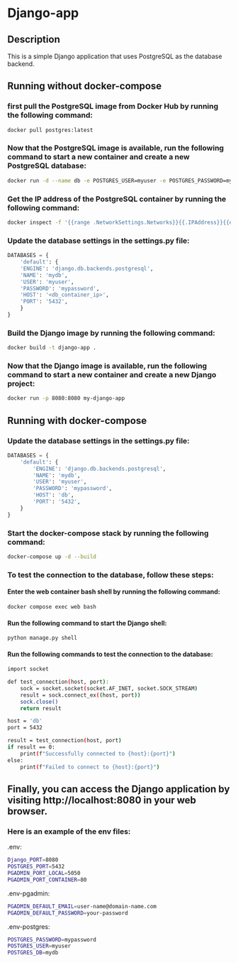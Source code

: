 # Django-app

## Description

This is a simple Django application that uses PostgreSQL as the database backend.

## Running without docker-compose

### first pull the PostgreSQL image from Docker Hub by running the following command:

```bash
docker pull postgres:latest
```

### Now that the PostgreSQL image is available, run the following command to start a new container and create a new PostgreSQL database:

```bash
docker run -d --name db -e POSTGRES_USER=myuser -e POSTGRES_PASSWORD=mypassword -e POSTGRES_DB=mydb -p 5432:5432 postgres:latest

```

### Get the IP address of the PostgreSQL container by running the following command:

```bash
docker inspect -f '{{range .NetworkSettings.Networks}}{{.IPAddress}}{{end}}' db
```

### Update the database settings in the settings.py file:

```python
DATABASES = {
    'default': {
    'ENGINE': 'django.db.backends.postgresql',
    'NAME': 'mydb',
    'USER': 'myuser',
    'PASSWORD': 'mypassword',
    'HOST': '<db_container_ip>',
    'PORT': '5432',
    }
}
```

### Build the Django image by running the following command:

```bash
docker build -t django-app .
```

### Now that the Django image is available, run the following command to start a new container and create a new Django project:

```bash
docker run -p 8080:8080 my-django-app
```

## Running with docker-compose

### Update the database settings in the settings.py file:

```python
DATABASES = {
    'default': {
        'ENGINE': 'django.db.backends.postgresql',
        'NAME': 'mydb',
        'USER': 'myuser',
        'PASSWORD': 'mypassword',
        'HOST': 'db',
        'PORT': '5432',
    }
}
```

### Start the docker-compose stack by running the following command:

```bash
docker-compose up -d --build
```

### To test the connection to the database, follow these steps:

#### Enter the web container bash shell by running the following command:

```bash
docker compose exec web bash
```

#### Run the following command to start the Django shell:

```bash
python manage.py shell
```

#### Run the following commands to test the connection to the database:

```bash
import socket

def test_connection(host, port):
    sock = socket.socket(socket.AF_INET, socket.SOCK_STREAM)
    result = sock.connect_ex((host, port))
    sock.close()
    return result

host = 'db'
port = 5432

result = test_connection(host, port)
if result == 0:
    print(f"Successfully connected to {host}:{port}")
else:
    print(f"Failed to connect to {host}:{port}")
```

## Finally, you can access the Django application by visiting http://localhost:8080 in your web browser.

### Here is an example of the env files:

.env:

```bash
Django_PORT=8080
POSTGRES_PORT=5432
PGADMIN_PORT_LOCAL=5050
PGADMIN_PORT_CONTAINER=80
```

.env-pgadmin:

```bash
PGADMIN_DEFAULT_EMAIL=user-name@domain-name.com
PGADMIN_DEFAULT_PASSWORD=your-password
```

.env-postgres:

```bash
POSTGRES_PASSWORD=mypassword
POSTGRES_USER=myuser
POSTGRES_DB=mydb
```

